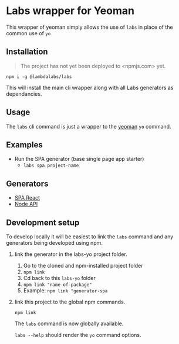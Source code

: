 # Labs wrapper for Yeoman

This wrapper of yeoman simply allows the use of `labs` in place of the common
use of `yo`

## Installation

> The project has not yet been deployed to <npmjs.com> yet.

`npm i -g @lambdalabs/labs`

This will install the main cli wrapper along with all Labs generators as
dependancies.

## Usage

The `labs` cli command is just a wrapper to the [yeoman](https://yeoman.io/learning/index.html)
`yo` command.

## Examples

- Run the SPA generator (base single page app starter)
  - `labs spa project-name`

## Generators

- [SPA React](https://www.npmjs.com/package/@lambdalabs/generator-spa)
- [Node API](https://www.npmjs.com/package/@lambdalabs/generator-api)

## Development setup

To develop locally it will be easiest to link the `labs` command and any generators being developed using npm.

1. link the generator in the labs-yo project folder.

    1. Go to the cloned and npm-installed project folder
    2. `npm link`
    3. Cd back to this `labs-yo` folder
    4. `npm link "name-of-package"`
    5. Example: `npm link "generator-spa`

2. link this project to the global npm commands.

    `npm link`

    The `labs` command is now globally available.

    `labs --help` should render the `yo` command options.